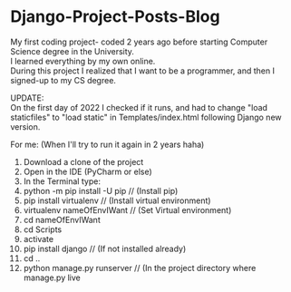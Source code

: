 # Django-Project-Posts-Blog
My first coding project- coded 2 years ago before starting Computer Science degree in the University.  
I learned everything by my own online.  
During this project I realized that I want to be a programmer, and then I signed-up to my CS degree.

UPDATE:  
On the first day of 2022 I checked if it runs, and had to change "load staticfiles" to "load static" in Templates/index.html following Django new version.

For me: (When I'll try to run it again in 2 years haha)

1. Download a clone of the project
2. Open in the IDE (PyCharm or else)
3. In the Terminal type:
4. python -m pip install -U pip // (Install pip)
5. pip install virtualenv // (Install virtual environment)
6. virtualenv nameOfEnvIWant // (Set Virtual environment)
7. cd nameOfEnvIWant
8. cd Scripts
9. activate
10. pip install django // (If not installed already)
11. cd ..
12. python manage.py runserver // (In the project directory where manage.py live


